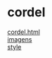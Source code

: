 # cordel 
<a href='https://gabrielryanft.github.io/learning/cursoemvideo/htmlecss/css/cordel/cordel.html' target='_blank' rel='next'>cordel.html</a><br/>
<a href='https://gabrielryanft.github.io/learning/cursoemvideo/htmlecss/css/cordel/imagens/' target='_blank' rel='next'>imagens</a><br/>
<a href='https://gabrielryanft.github.io/learning/cursoemvideo/htmlecss/css/cordel/style/' target='_blank' rel='next'>style</a><br/>
